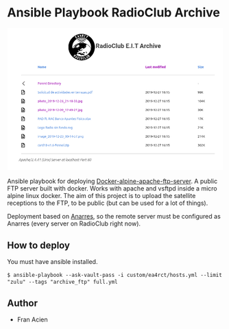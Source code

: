 # Ansible Playbook RadioClub Archive

![](./pics/screenshot.png)

Ansible playbook for deploying [Docker-alpine-apache-ftp-server](https://github.com/acien101/docker-alpine-apache-ftp-server). A public FTP server built with docker. Works with apache and vsftpd inside a micro alpine linux docker. The aim of this project is to upload the satellite receptions to the FTP, to be public (but can be used for a lot of things).

Deployment based on [Anarres](https://github.com/anarres-org), so the remote server must be configured as Anarres (every server on RadioClub right now).

## How to deploy

You must have ansible installed.

```
$ ansible-playbook --ask-vault-pass -i custom/ea4rct/hosts.yml --limit "zulu" --tags "archive_ftp" full.yml
```

## Author

* Fran Acien
